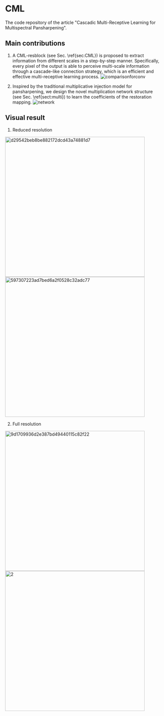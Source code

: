 # CML
The code repository of the article "Cascadic Multi-Receptive Learning for Multispectral Pansharpening".

## Main contributions

1. A CML-resblock (see Sec. \ref{sec:CML}) is proposed to extract information from different scales in a step-by-step manner. Specifically, every pixel of the output is able to perceive multi-scale information through a cascade-like connection strategy, which is an efficient and effective multi-receptive learning process.
![comparisonforconv](https://github.com/wajuda/CML/assets/112617153/84d37822-6355-4978-91fb-3557dd2a4e4d)

2. Inspired by the traditional multiplicative injection model for pansharpening, we design the novel multiplication network structure (see Sec. \ref{sect:multi}) to learn the coefficients of the restoration mapping.
![network](https://github.com/wajuda/CML/assets/112617153/96c5066d-fd8a-474d-917d-0789e6ede797)

## Visual result

1. Reduced resolution

 <img width="450" alt="d29542beb8be882172dcd43a74881d7" src="https://github.com/wajuda/CML/assets/112617153/c43a2086-a58e-4884-9b5a-3b381dcd7873" title="PAN">
<img width="450" alt="597307223ad7bed6a2f0528c32adc77" src="https://github.com/wajuda/CML/assets/112617153/bc1b6ca1-3186-4181-aac2-bdd3ed660a6d" title="Result"> 

2. Full resolution
   
<img width="450" alt="9d1709936d2e387bd49440115c82f22" src="https://github.com/wajuda/CML/assets/112617153/4e0e61e4-7e60-43b5-bfa2-67c620e0645f" title="PAN">  <img width="450" alt="2" src="https://github.com/wajuda/CML/assets/112617153/f719ac9b-de24-4f9f-9070-a80f0fbf5bde" title="Result">


